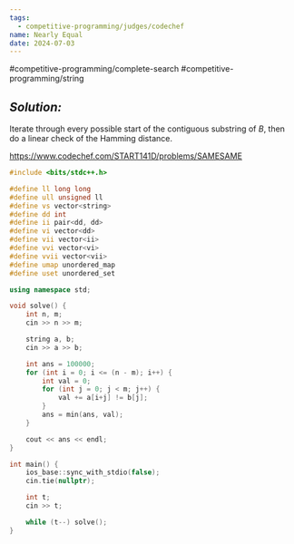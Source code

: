```yaml
---
tags:
  - competitive-programming/judges/codechef
name: Nearly Equal
date: 2024-07-03
---
```

#competitive-programming/complete-search #competitive-programming/string 
## _Solution:_
Iterate through every possible start of the contiguous substring of $B$, then do a linear check of the Hamming distance.

https://www.codechef.com/START141D/problems/SAMESAME
```cpp
#include <bits/stdc++.h>

#define ll long long
#define ull unsigned ll
#define vs vector<string>
#define dd int
#define ii pair<dd, dd>
#define vi vector<dd>
#define vii vector<ii>
#define vvi vector<vi>
#define vvii vector<vii>
#define umap unordered_map
#define uset unordered_set

using namespace std;

void solve() {
    int n, m;
    cin >> n >> m;

    string a, b;
    cin >> a >> b;

    int ans = 100000;
    for (int i = 0; i <= (n - m); i++) {
        int val = 0;
        for (int j = 0; j < m; j++) {
            val += a[i+j] != b[j];
        }
        ans = min(ans, val);
    }

    cout << ans << endl;
}

int main() {
    ios_base::sync_with_stdio(false);
    cin.tie(nullptr);

    int t;
    cin >> t;

    while (t--) solve();
}

```